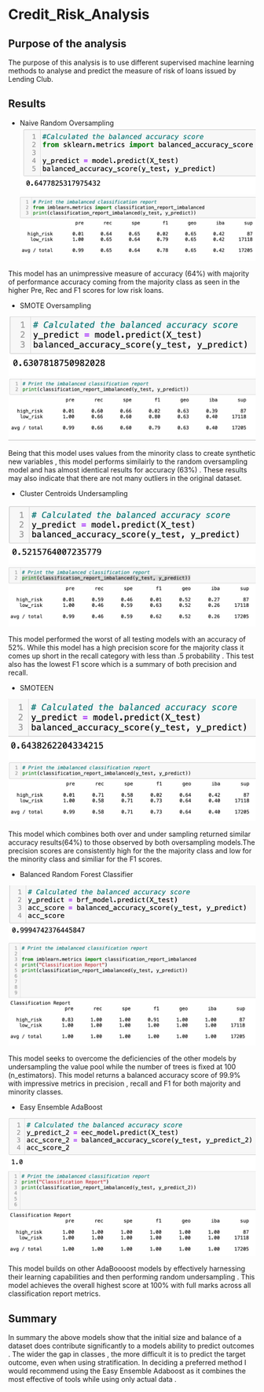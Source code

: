 # Credit_Risk_Analysis

## Purpose of the analysis 
The purpose of this analysis is to use different supervised machine learning methods to analyse and predict the measure of risk of loans issued by Lending Club.

## Results

* Naive Random Oversampling 
![screenshot](screenshots/NRO_acc.png)
![screenshot](screenshots/NRO_rep.png)

This model has an unimpressive measure of accuracy (64%) with majority of performance accuracy coming from the majority class as seen in the higher Pre, Rec and F1 scores for low risk loans.

* SMOTE Oversampling

![screenshot](screenshots/SMOTE_acc.png)
![screenshot](screenshots/SMOTE_rep.png)

Being that this model uses values from the minority class to create synthetic new variables , this model performs similairly to the random oversampling model and has almost identical results for accuracy (63%) . These results may also indicate that there are not many outliers in the original dataset.

* Cluster Centroids Undersampling

![screenshot](screenshots/CC_acc.png)
![screenshot](screenshots/CC_rep.png)

This model performed the worst of all testing models with an accuracy of 52%. While this model has a high precision score for the majority class it comes up short in the recall category with less than .5 probability . This test also has the lowest F1 score which is a summary of both precision and recall.

* SMOTEEN

![screenshot](screenshots/SMOTEEN_acc.png)
![screenshot](screenshots/SMOTEEN_rep.png)

This model which combines both over and under sampling returned similar accuracy results(64%) to those observed by both oversampling models.The precision scores are consistently high for the the majority class and low for the minority class and similiar for the F1 scores. 

* Balanced Random Forest Classifier

![screenshot](screenshots/brf_acc.png)
![screenshot](screenshots/brf_rep.png)

This model seeks to overcome the deficiencies of the other models by undersampling the value pool while the number of trees is fixed at 100 (n_estimators).
This model returns a balanced accuracy score of 99.9% with impressive metrics in precision , recall and F1 for both majority and minority classes. 

* Easy Ensemble AdaBoost 

![screenshot](screenshots/eec_acc.png)
![screenshot](screenshots/eec_rep.png)

This model builds on other AdaBoooost models by effectively harnessing their learning capabilities and then performing random undersampling . This model achieves the overall highest score at 100% with full marks across all classification report metrics.

## Summary 
In summary the above models show that the initial size and balance of a dataset does contribute significantly to a models ability to predict outcomes . The wider the gap in classes , the more difficult it is to predict the target outcome, even when using stratification. 
In deciding a preferred method I would recommend using the Easy Ensemble Adaboost as it combines the most effective of tools  while using only actual data . 